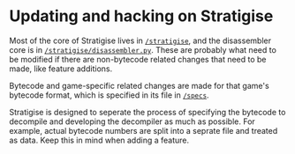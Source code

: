 # Updating and hacking on Stratigise

Most of the core of Stratigise lives in [`/stratigise`](../../stratigise), and the disassembler core is in [`/stratigise/disassembler.py`](../../stratigise/disassembler.py). These are probably what need to be modified if there are non-bytecode related changes that need to be made, like feature additions.

Bytecode and game-specific related changes are made for that game's bytecode format, which is specified in its file in [`/specs`](../../specs).

Stratigise is designed to seperate the process of specifying the bytecode to decompile and developing the decompiler as much as possible. For example, actual bytecode numbers are split into a seprate file and treated as data. Keep this in mind when adding a feature.
